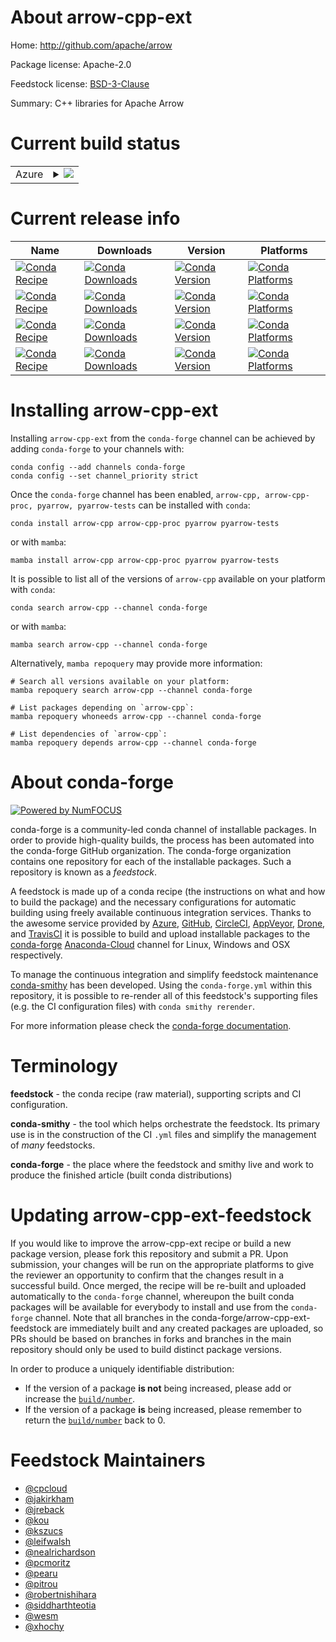 About arrow-cpp-ext
===================

Home: http://github.com/apache/arrow

Package license: Apache-2.0

Feedstock license: [BSD-3-Clause](https://github.com/conda-forge/arrow-cpp-feedstock/blob/main/LICENSE.txt)

Summary: C++ libraries for Apache Arrow

Current build status
====================


<table>
    
  <tr>
    <td>Azure</td>
    <td>
      <details>
        <summary>
          <a href="https://dev.azure.com/conda-forge/feedstock-builds/_build/latest?definitionId=54&branchName=main">
            <img src="https://dev.azure.com/conda-forge/feedstock-builds/_apis/build/status/arrow-cpp-feedstock?branchName=main">
          </a>
        </summary>
        <table>
          <thead><tr><th>Variant</th><th>Status</th></tr></thead>
          <tbody><tr>
              <td>linux_64_abseil_cpp20211102.0c_compiler_version10cuda_compiler_versionNonecxx_compiler_version10numpy1.19python3.7.____cpython</td>
              <td>
                <a href="https://dev.azure.com/conda-forge/feedstock-builds/_build/latest?definitionId=54&branchName=main">
                  <img src="https://dev.azure.com/conda-forge/feedstock-builds/_apis/build/status/arrow-cpp-feedstock?branchName=main&jobName=linux&configuration=linux_64_abseil_cpp20211102.0c_compiler_version10cuda_compiler_versionNonecxx_compiler_version10numpy1.19python3.7.____cpython" alt="variant">
                </a>
              </td>
            </tr><tr>
              <td>linux_64_abseil_cpp20211102.0c_compiler_version10cuda_compiler_versionNonecxx_compiler_version10numpy1.19python3.8.____cpython</td>
              <td>
                <a href="https://dev.azure.com/conda-forge/feedstock-builds/_build/latest?definitionId=54&branchName=main">
                  <img src="https://dev.azure.com/conda-forge/feedstock-builds/_apis/build/status/arrow-cpp-feedstock?branchName=main&jobName=linux&configuration=linux_64_abseil_cpp20211102.0c_compiler_version10cuda_compiler_versionNonecxx_compiler_version10numpy1.19python3.8.____cpython" alt="variant">
                </a>
              </td>
            </tr><tr>
              <td>linux_64_abseil_cpp20211102.0c_compiler_version10cuda_compiler_versionNonecxx_compiler_version10numpy1.19python3.9.____cpython</td>
              <td>
                <a href="https://dev.azure.com/conda-forge/feedstock-builds/_build/latest?definitionId=54&branchName=main">
                  <img src="https://dev.azure.com/conda-forge/feedstock-builds/_apis/build/status/arrow-cpp-feedstock?branchName=main&jobName=linux&configuration=linux_64_abseil_cpp20211102.0c_compiler_version10cuda_compiler_versionNonecxx_compiler_version10numpy1.19python3.9.____cpython" alt="variant">
                </a>
              </td>
            </tr><tr>
              <td>linux_64_abseil_cpp20211102.0c_compiler_version10cuda_compiler_versionNonecxx_compiler_version10numpy1.21python3.10.____cpython</td>
              <td>
                <a href="https://dev.azure.com/conda-forge/feedstock-builds/_build/latest?definitionId=54&branchName=main">
                  <img src="https://dev.azure.com/conda-forge/feedstock-builds/_apis/build/status/arrow-cpp-feedstock?branchName=main&jobName=linux&configuration=linux_64_abseil_cpp20211102.0c_compiler_version10cuda_compiler_versionNonecxx_compiler_version10numpy1.21python3.10.____cpython" alt="variant">
                </a>
              </td>
            </tr><tr>
              <td>linux_64_abseil_cpp20211102.0c_compiler_version7cuda_compiler_version10.2cxx_compiler_version7numpy1.19python3.7.____cpython</td>
              <td>
                <a href="https://dev.azure.com/conda-forge/feedstock-builds/_build/latest?definitionId=54&branchName=main">
                  <img src="https://dev.azure.com/conda-forge/feedstock-builds/_apis/build/status/arrow-cpp-feedstock?branchName=main&jobName=linux&configuration=linux_64_abseil_cpp20211102.0c_compiler_version7cuda_compiler_version10.2cxx_compiler_version7numpy1.19python3.7.____cpython" alt="variant">
                </a>
              </td>
            </tr><tr>
              <td>linux_64_abseil_cpp20211102.0c_compiler_version7cuda_compiler_version10.2cxx_compiler_version7numpy1.19python3.8.____cpython</td>
              <td>
                <a href="https://dev.azure.com/conda-forge/feedstock-builds/_build/latest?definitionId=54&branchName=main">
                  <img src="https://dev.azure.com/conda-forge/feedstock-builds/_apis/build/status/arrow-cpp-feedstock?branchName=main&jobName=linux&configuration=linux_64_abseil_cpp20211102.0c_compiler_version7cuda_compiler_version10.2cxx_compiler_version7numpy1.19python3.8.____cpython" alt="variant">
                </a>
              </td>
            </tr><tr>
              <td>linux_64_abseil_cpp20211102.0c_compiler_version7cuda_compiler_version10.2cxx_compiler_version7numpy1.19python3.9.____cpython</td>
              <td>
                <a href="https://dev.azure.com/conda-forge/feedstock-builds/_build/latest?definitionId=54&branchName=main">
                  <img src="https://dev.azure.com/conda-forge/feedstock-builds/_apis/build/status/arrow-cpp-feedstock?branchName=main&jobName=linux&configuration=linux_64_abseil_cpp20211102.0c_compiler_version7cuda_compiler_version10.2cxx_compiler_version7numpy1.19python3.9.____cpython" alt="variant">
                </a>
              </td>
            </tr><tr>
              <td>linux_64_abseil_cpp20211102.0c_compiler_version7cuda_compiler_version10.2cxx_compiler_version7numpy1.21python3.10.____cpython</td>
              <td>
                <a href="https://dev.azure.com/conda-forge/feedstock-builds/_build/latest?definitionId=54&branchName=main">
                  <img src="https://dev.azure.com/conda-forge/feedstock-builds/_apis/build/status/arrow-cpp-feedstock?branchName=main&jobName=linux&configuration=linux_64_abseil_cpp20211102.0c_compiler_version7cuda_compiler_version10.2cxx_compiler_version7numpy1.21python3.10.____cpython" alt="variant">
                </a>
              </td>
            </tr><tr>
              <td>linux_64_abseil_cpp20220623.0c_compiler_version10cuda_compiler_versionNonecxx_compiler_version10numpy1.19python3.7.____cpython</td>
              <td>
                <a href="https://dev.azure.com/conda-forge/feedstock-builds/_build/latest?definitionId=54&branchName=main">
                  <img src="https://dev.azure.com/conda-forge/feedstock-builds/_apis/build/status/arrow-cpp-feedstock?branchName=main&jobName=linux&configuration=linux_64_abseil_cpp20220623.0c_compiler_version10cuda_compiler_versionNonecxx_compiler_version10numpy1.19python3.7.____cpython" alt="variant">
                </a>
              </td>
            </tr><tr>
              <td>linux_64_abseil_cpp20220623.0c_compiler_version10cuda_compiler_versionNonecxx_compiler_version10numpy1.19python3.8.____cpython</td>
              <td>
                <a href="https://dev.azure.com/conda-forge/feedstock-builds/_build/latest?definitionId=54&branchName=main">
                  <img src="https://dev.azure.com/conda-forge/feedstock-builds/_apis/build/status/arrow-cpp-feedstock?branchName=main&jobName=linux&configuration=linux_64_abseil_cpp20220623.0c_compiler_version10cuda_compiler_versionNonecxx_compiler_version10numpy1.19python3.8.____cpython" alt="variant">
                </a>
              </td>
            </tr><tr>
              <td>linux_64_abseil_cpp20220623.0c_compiler_version10cuda_compiler_versionNonecxx_compiler_version10numpy1.19python3.9.____cpython</td>
              <td>
                <a href="https://dev.azure.com/conda-forge/feedstock-builds/_build/latest?definitionId=54&branchName=main">
                  <img src="https://dev.azure.com/conda-forge/feedstock-builds/_apis/build/status/arrow-cpp-feedstock?branchName=main&jobName=linux&configuration=linux_64_abseil_cpp20220623.0c_compiler_version10cuda_compiler_versionNonecxx_compiler_version10numpy1.19python3.9.____cpython" alt="variant">
                </a>
              </td>
            </tr><tr>
              <td>linux_64_abseil_cpp20220623.0c_compiler_version10cuda_compiler_versionNonecxx_compiler_version10numpy1.21python3.10.____cpython</td>
              <td>
                <a href="https://dev.azure.com/conda-forge/feedstock-builds/_build/latest?definitionId=54&branchName=main">
                  <img src="https://dev.azure.com/conda-forge/feedstock-builds/_apis/build/status/arrow-cpp-feedstock?branchName=main&jobName=linux&configuration=linux_64_abseil_cpp20220623.0c_compiler_version10cuda_compiler_versionNonecxx_compiler_version10numpy1.21python3.10.____cpython" alt="variant">
                </a>
              </td>
            </tr><tr>
              <td>linux_64_abseil_cpp20220623.0c_compiler_version7cuda_compiler_version10.2cxx_compiler_version7numpy1.19python3.7.____cpython</td>
              <td>
                <a href="https://dev.azure.com/conda-forge/feedstock-builds/_build/latest?definitionId=54&branchName=main">
                  <img src="https://dev.azure.com/conda-forge/feedstock-builds/_apis/build/status/arrow-cpp-feedstock?branchName=main&jobName=linux&configuration=linux_64_abseil_cpp20220623.0c_compiler_version7cuda_compiler_version10.2cxx_compiler_version7numpy1.19python3.7.____cpython" alt="variant">
                </a>
              </td>
            </tr><tr>
              <td>linux_64_abseil_cpp20220623.0c_compiler_version7cuda_compiler_version10.2cxx_compiler_version7numpy1.19python3.8.____cpython</td>
              <td>
                <a href="https://dev.azure.com/conda-forge/feedstock-builds/_build/latest?definitionId=54&branchName=main">
                  <img src="https://dev.azure.com/conda-forge/feedstock-builds/_apis/build/status/arrow-cpp-feedstock?branchName=main&jobName=linux&configuration=linux_64_abseil_cpp20220623.0c_compiler_version7cuda_compiler_version10.2cxx_compiler_version7numpy1.19python3.8.____cpython" alt="variant">
                </a>
              </td>
            </tr><tr>
              <td>linux_64_abseil_cpp20220623.0c_compiler_version7cuda_compiler_version10.2cxx_compiler_version7numpy1.19python3.9.____cpython</td>
              <td>
                <a href="https://dev.azure.com/conda-forge/feedstock-builds/_build/latest?definitionId=54&branchName=main">
                  <img src="https://dev.azure.com/conda-forge/feedstock-builds/_apis/build/status/arrow-cpp-feedstock?branchName=main&jobName=linux&configuration=linux_64_abseil_cpp20220623.0c_compiler_version7cuda_compiler_version10.2cxx_compiler_version7numpy1.19python3.9.____cpython" alt="variant">
                </a>
              </td>
            </tr><tr>
              <td>linux_64_abseil_cpp20220623.0c_compiler_version7cuda_compiler_version10.2cxx_compiler_version7numpy1.21python3.10.____cpython</td>
              <td>
                <a href="https://dev.azure.com/conda-forge/feedstock-builds/_build/latest?definitionId=54&branchName=main">
                  <img src="https://dev.azure.com/conda-forge/feedstock-builds/_apis/build/status/arrow-cpp-feedstock?branchName=main&jobName=linux&configuration=linux_64_abseil_cpp20220623.0c_compiler_version7cuda_compiler_version10.2cxx_compiler_version7numpy1.21python3.10.____cpython" alt="variant">
                </a>
              </td>
            </tr><tr>
              <td>linux_aarch64_abseil_cpp20211102.0cuda_compiler_version11.2numpy1.19python3.7.____cpython</td>
              <td>
                <a href="https://dev.azure.com/conda-forge/feedstock-builds/_build/latest?definitionId=54&branchName=main">
                  <img src="https://dev.azure.com/conda-forge/feedstock-builds/_apis/build/status/arrow-cpp-feedstock?branchName=main&jobName=linux&configuration=linux_aarch64_abseil_cpp20211102.0cuda_compiler_version11.2numpy1.19python3.7.____cpython" alt="variant">
                </a>
              </td>
            </tr><tr>
              <td>linux_aarch64_abseil_cpp20211102.0cuda_compiler_version11.2numpy1.19python3.8.____cpython</td>
              <td>
                <a href="https://dev.azure.com/conda-forge/feedstock-builds/_build/latest?definitionId=54&branchName=main">
                  <img src="https://dev.azure.com/conda-forge/feedstock-builds/_apis/build/status/arrow-cpp-feedstock?branchName=main&jobName=linux&configuration=linux_aarch64_abseil_cpp20211102.0cuda_compiler_version11.2numpy1.19python3.8.____cpython" alt="variant">
                </a>
              </td>
            </tr><tr>
              <td>linux_aarch64_abseil_cpp20211102.0cuda_compiler_version11.2numpy1.19python3.9.____cpython</td>
              <td>
                <a href="https://dev.azure.com/conda-forge/feedstock-builds/_build/latest?definitionId=54&branchName=main">
                  <img src="https://dev.azure.com/conda-forge/feedstock-builds/_apis/build/status/arrow-cpp-feedstock?branchName=main&jobName=linux&configuration=linux_aarch64_abseil_cpp20211102.0cuda_compiler_version11.2numpy1.19python3.9.____cpython" alt="variant">
                </a>
              </td>
            </tr><tr>
              <td>linux_aarch64_abseil_cpp20211102.0cuda_compiler_version11.2numpy1.21python3.10.____cpython</td>
              <td>
                <a href="https://dev.azure.com/conda-forge/feedstock-builds/_build/latest?definitionId=54&branchName=main">
                  <img src="https://dev.azure.com/conda-forge/feedstock-builds/_apis/build/status/arrow-cpp-feedstock?branchName=main&jobName=linux&configuration=linux_aarch64_abseil_cpp20211102.0cuda_compiler_version11.2numpy1.21python3.10.____cpython" alt="variant">
                </a>
              </td>
            </tr><tr>
              <td>linux_aarch64_abseil_cpp20211102.0cuda_compiler_versionNonenumpy1.19python3.7.____cpython</td>
              <td>
                <a href="https://dev.azure.com/conda-forge/feedstock-builds/_build/latest?definitionId=54&branchName=main">
                  <img src="https://dev.azure.com/conda-forge/feedstock-builds/_apis/build/status/arrow-cpp-feedstock?branchName=main&jobName=linux&configuration=linux_aarch64_abseil_cpp20211102.0cuda_compiler_versionNonenumpy1.19python3.7.____cpython" alt="variant">
                </a>
              </td>
            </tr><tr>
              <td>linux_aarch64_abseil_cpp20211102.0cuda_compiler_versionNonenumpy1.19python3.8.____cpython</td>
              <td>
                <a href="https://dev.azure.com/conda-forge/feedstock-builds/_build/latest?definitionId=54&branchName=main">
                  <img src="https://dev.azure.com/conda-forge/feedstock-builds/_apis/build/status/arrow-cpp-feedstock?branchName=main&jobName=linux&configuration=linux_aarch64_abseil_cpp20211102.0cuda_compiler_versionNonenumpy1.19python3.8.____cpython" alt="variant">
                </a>
              </td>
            </tr><tr>
              <td>linux_aarch64_abseil_cpp20211102.0cuda_compiler_versionNonenumpy1.19python3.9.____cpython</td>
              <td>
                <a href="https://dev.azure.com/conda-forge/feedstock-builds/_build/latest?definitionId=54&branchName=main">
                  <img src="https://dev.azure.com/conda-forge/feedstock-builds/_apis/build/status/arrow-cpp-feedstock?branchName=main&jobName=linux&configuration=linux_aarch64_abseil_cpp20211102.0cuda_compiler_versionNonenumpy1.19python3.9.____cpython" alt="variant">
                </a>
              </td>
            </tr><tr>
              <td>linux_aarch64_abseil_cpp20211102.0cuda_compiler_versionNonenumpy1.21python3.10.____cpython</td>
              <td>
                <a href="https://dev.azure.com/conda-forge/feedstock-builds/_build/latest?definitionId=54&branchName=main">
                  <img src="https://dev.azure.com/conda-forge/feedstock-builds/_apis/build/status/arrow-cpp-feedstock?branchName=main&jobName=linux&configuration=linux_aarch64_abseil_cpp20211102.0cuda_compiler_versionNonenumpy1.21python3.10.____cpython" alt="variant">
                </a>
              </td>
            </tr><tr>
              <td>linux_aarch64_abseil_cpp20220623.0cuda_compiler_version11.2numpy1.19python3.7.____cpython</td>
              <td>
                <a href="https://dev.azure.com/conda-forge/feedstock-builds/_build/latest?definitionId=54&branchName=main">
                  <img src="https://dev.azure.com/conda-forge/feedstock-builds/_apis/build/status/arrow-cpp-feedstock?branchName=main&jobName=linux&configuration=linux_aarch64_abseil_cpp20220623.0cuda_compiler_version11.2numpy1.19python3.7.____cpython" alt="variant">
                </a>
              </td>
            </tr><tr>
              <td>linux_aarch64_abseil_cpp20220623.0cuda_compiler_version11.2numpy1.19python3.8.____cpython</td>
              <td>
                <a href="https://dev.azure.com/conda-forge/feedstock-builds/_build/latest?definitionId=54&branchName=main">
                  <img src="https://dev.azure.com/conda-forge/feedstock-builds/_apis/build/status/arrow-cpp-feedstock?branchName=main&jobName=linux&configuration=linux_aarch64_abseil_cpp20220623.0cuda_compiler_version11.2numpy1.19python3.8.____cpython" alt="variant">
                </a>
              </td>
            </tr><tr>
              <td>linux_aarch64_abseil_cpp20220623.0cuda_compiler_version11.2numpy1.19python3.9.____cpython</td>
              <td>
                <a href="https://dev.azure.com/conda-forge/feedstock-builds/_build/latest?definitionId=54&branchName=main">
                  <img src="https://dev.azure.com/conda-forge/feedstock-builds/_apis/build/status/arrow-cpp-feedstock?branchName=main&jobName=linux&configuration=linux_aarch64_abseil_cpp20220623.0cuda_compiler_version11.2numpy1.19python3.9.____cpython" alt="variant">
                </a>
              </td>
            </tr><tr>
              <td>linux_aarch64_abseil_cpp20220623.0cuda_compiler_version11.2numpy1.21python3.10.____cpython</td>
              <td>
                <a href="https://dev.azure.com/conda-forge/feedstock-builds/_build/latest?definitionId=54&branchName=main">
                  <img src="https://dev.azure.com/conda-forge/feedstock-builds/_apis/build/status/arrow-cpp-feedstock?branchName=main&jobName=linux&configuration=linux_aarch64_abseil_cpp20220623.0cuda_compiler_version11.2numpy1.21python3.10.____cpython" alt="variant">
                </a>
              </td>
            </tr><tr>
              <td>linux_aarch64_abseil_cpp20220623.0cuda_compiler_versionNonenumpy1.19python3.7.____cpython</td>
              <td>
                <a href="https://dev.azure.com/conda-forge/feedstock-builds/_build/latest?definitionId=54&branchName=main">
                  <img src="https://dev.azure.com/conda-forge/feedstock-builds/_apis/build/status/arrow-cpp-feedstock?branchName=main&jobName=linux&configuration=linux_aarch64_abseil_cpp20220623.0cuda_compiler_versionNonenumpy1.19python3.7.____cpython" alt="variant">
                </a>
              </td>
            </tr><tr>
              <td>linux_aarch64_abseil_cpp20220623.0cuda_compiler_versionNonenumpy1.19python3.8.____cpython</td>
              <td>
                <a href="https://dev.azure.com/conda-forge/feedstock-builds/_build/latest?definitionId=54&branchName=main">
                  <img src="https://dev.azure.com/conda-forge/feedstock-builds/_apis/build/status/arrow-cpp-feedstock?branchName=main&jobName=linux&configuration=linux_aarch64_abseil_cpp20220623.0cuda_compiler_versionNonenumpy1.19python3.8.____cpython" alt="variant">
                </a>
              </td>
            </tr><tr>
              <td>linux_aarch64_abseil_cpp20220623.0cuda_compiler_versionNonenumpy1.19python3.9.____cpython</td>
              <td>
                <a href="https://dev.azure.com/conda-forge/feedstock-builds/_build/latest?definitionId=54&branchName=main">
                  <img src="https://dev.azure.com/conda-forge/feedstock-builds/_apis/build/status/arrow-cpp-feedstock?branchName=main&jobName=linux&configuration=linux_aarch64_abseil_cpp20220623.0cuda_compiler_versionNonenumpy1.19python3.9.____cpython" alt="variant">
                </a>
              </td>
            </tr><tr>
              <td>linux_aarch64_abseil_cpp20220623.0cuda_compiler_versionNonenumpy1.21python3.10.____cpython</td>
              <td>
                <a href="https://dev.azure.com/conda-forge/feedstock-builds/_build/latest?definitionId=54&branchName=main">
                  <img src="https://dev.azure.com/conda-forge/feedstock-builds/_apis/build/status/arrow-cpp-feedstock?branchName=main&jobName=linux&configuration=linux_aarch64_abseil_cpp20220623.0cuda_compiler_versionNonenumpy1.21python3.10.____cpython" alt="variant">
                </a>
              </td>
            </tr><tr>
              <td>linux_ppc64le_abseil_cpp20211102.0c_compiler_version7cuda_compiler_versionNonecxx_compiler_version7numpy1.19python3.7.____cpython</td>
              <td>
                <a href="https://dev.azure.com/conda-forge/feedstock-builds/_build/latest?definitionId=54&branchName=main">
                  <img src="https://dev.azure.com/conda-forge/feedstock-builds/_apis/build/status/arrow-cpp-feedstock?branchName=main&jobName=linux&configuration=linux_ppc64le_abseil_cpp20211102.0c_compiler_version7cuda_compiler_versionNonecxx_compiler_version7numpy1.19python3.7.____cpython" alt="variant">
                </a>
              </td>
            </tr><tr>
              <td>linux_ppc64le_abseil_cpp20211102.0c_compiler_version7cuda_compiler_versionNonecxx_compiler_version7numpy1.19python3.8.____cpython</td>
              <td>
                <a href="https://dev.azure.com/conda-forge/feedstock-builds/_build/latest?definitionId=54&branchName=main">
                  <img src="https://dev.azure.com/conda-forge/feedstock-builds/_apis/build/status/arrow-cpp-feedstock?branchName=main&jobName=linux&configuration=linux_ppc64le_abseil_cpp20211102.0c_compiler_version7cuda_compiler_versionNonecxx_compiler_version7numpy1.19python3.8.____cpython" alt="variant">
                </a>
              </td>
            </tr><tr>
              <td>linux_ppc64le_abseil_cpp20211102.0c_compiler_version7cuda_compiler_versionNonecxx_compiler_version7numpy1.19python3.9.____cpython</td>
              <td>
                <a href="https://dev.azure.com/conda-forge/feedstock-builds/_build/latest?definitionId=54&branchName=main">
                  <img src="https://dev.azure.com/conda-forge/feedstock-builds/_apis/build/status/arrow-cpp-feedstock?branchName=main&jobName=linux&configuration=linux_ppc64le_abseil_cpp20211102.0c_compiler_version7cuda_compiler_versionNonecxx_compiler_version7numpy1.19python3.9.____cpython" alt="variant">
                </a>
              </td>
            </tr><tr>
              <td>linux_ppc64le_abseil_cpp20211102.0c_compiler_version7cuda_compiler_versionNonecxx_compiler_version7numpy1.21python3.10.____cpython</td>
              <td>
                <a href="https://dev.azure.com/conda-forge/feedstock-builds/_build/latest?definitionId=54&branchName=main">
                  <img src="https://dev.azure.com/conda-forge/feedstock-builds/_apis/build/status/arrow-cpp-feedstock?branchName=main&jobName=linux&configuration=linux_ppc64le_abseil_cpp20211102.0c_compiler_version7cuda_compiler_versionNonecxx_compiler_version7numpy1.21python3.10.____cpython" alt="variant">
                </a>
              </td>
            </tr><tr>
              <td>linux_ppc64le_abseil_cpp20220623.0c_compiler_version7cuda_compiler_versionNonecxx_compiler_version7numpy1.19python3.7.____cpython</td>
              <td>
                <a href="https://dev.azure.com/conda-forge/feedstock-builds/_build/latest?definitionId=54&branchName=main">
                  <img src="https://dev.azure.com/conda-forge/feedstock-builds/_apis/build/status/arrow-cpp-feedstock?branchName=main&jobName=linux&configuration=linux_ppc64le_abseil_cpp20220623.0c_compiler_version7cuda_compiler_versionNonecxx_compiler_version7numpy1.19python3.7.____cpython" alt="variant">
                </a>
              </td>
            </tr><tr>
              <td>linux_ppc64le_abseil_cpp20220623.0c_compiler_version7cuda_compiler_versionNonecxx_compiler_version7numpy1.19python3.8.____cpython</td>
              <td>
                <a href="https://dev.azure.com/conda-forge/feedstock-builds/_build/latest?definitionId=54&branchName=main">
                  <img src="https://dev.azure.com/conda-forge/feedstock-builds/_apis/build/status/arrow-cpp-feedstock?branchName=main&jobName=linux&configuration=linux_ppc64le_abseil_cpp20220623.0c_compiler_version7cuda_compiler_versionNonecxx_compiler_version7numpy1.19python3.8.____cpython" alt="variant">
                </a>
              </td>
            </tr><tr>
              <td>linux_ppc64le_abseil_cpp20220623.0c_compiler_version7cuda_compiler_versionNonecxx_compiler_version7numpy1.19python3.9.____cpython</td>
              <td>
                <a href="https://dev.azure.com/conda-forge/feedstock-builds/_build/latest?definitionId=54&branchName=main">
                  <img src="https://dev.azure.com/conda-forge/feedstock-builds/_apis/build/status/arrow-cpp-feedstock?branchName=main&jobName=linux&configuration=linux_ppc64le_abseil_cpp20220623.0c_compiler_version7cuda_compiler_versionNonecxx_compiler_version7numpy1.19python3.9.____cpython" alt="variant">
                </a>
              </td>
            </tr><tr>
              <td>linux_ppc64le_abseil_cpp20220623.0c_compiler_version7cuda_compiler_versionNonecxx_compiler_version7numpy1.21python3.10.____cpython</td>
              <td>
                <a href="https://dev.azure.com/conda-forge/feedstock-builds/_build/latest?definitionId=54&branchName=main">
                  <img src="https://dev.azure.com/conda-forge/feedstock-builds/_apis/build/status/arrow-cpp-feedstock?branchName=main&jobName=linux&configuration=linux_ppc64le_abseil_cpp20220623.0c_compiler_version7cuda_compiler_versionNonecxx_compiler_version7numpy1.21python3.10.____cpython" alt="variant">
                </a>
              </td>
            </tr><tr>
              <td>osx_64_abseil_cpp20211102.0numpy1.19python3.7.____cpython</td>
              <td>
                <a href="https://dev.azure.com/conda-forge/feedstock-builds/_build/latest?definitionId=54&branchName=main">
                  <img src="https://dev.azure.com/conda-forge/feedstock-builds/_apis/build/status/arrow-cpp-feedstock?branchName=main&jobName=osx&configuration=osx_64_abseil_cpp20211102.0numpy1.19python3.7.____cpython" alt="variant">
                </a>
              </td>
            </tr><tr>
              <td>osx_64_abseil_cpp20211102.0numpy1.19python3.8.____cpython</td>
              <td>
                <a href="https://dev.azure.com/conda-forge/feedstock-builds/_build/latest?definitionId=54&branchName=main">
                  <img src="https://dev.azure.com/conda-forge/feedstock-builds/_apis/build/status/arrow-cpp-feedstock?branchName=main&jobName=osx&configuration=osx_64_abseil_cpp20211102.0numpy1.19python3.8.____cpython" alt="variant">
                </a>
              </td>
            </tr><tr>
              <td>osx_64_abseil_cpp20211102.0numpy1.19python3.9.____cpython</td>
              <td>
                <a href="https://dev.azure.com/conda-forge/feedstock-builds/_build/latest?definitionId=54&branchName=main">
                  <img src="https://dev.azure.com/conda-forge/feedstock-builds/_apis/build/status/arrow-cpp-feedstock?branchName=main&jobName=osx&configuration=osx_64_abseil_cpp20211102.0numpy1.19python3.9.____cpython" alt="variant">
                </a>
              </td>
            </tr><tr>
              <td>osx_64_abseil_cpp20211102.0numpy1.21python3.10.____cpython</td>
              <td>
                <a href="https://dev.azure.com/conda-forge/feedstock-builds/_build/latest?definitionId=54&branchName=main">
                  <img src="https://dev.azure.com/conda-forge/feedstock-builds/_apis/build/status/arrow-cpp-feedstock?branchName=main&jobName=osx&configuration=osx_64_abseil_cpp20211102.0numpy1.21python3.10.____cpython" alt="variant">
                </a>
              </td>
            </tr><tr>
              <td>osx_64_abseil_cpp20220623.0numpy1.19python3.7.____cpython</td>
              <td>
                <a href="https://dev.azure.com/conda-forge/feedstock-builds/_build/latest?definitionId=54&branchName=main">
                  <img src="https://dev.azure.com/conda-forge/feedstock-builds/_apis/build/status/arrow-cpp-feedstock?branchName=main&jobName=osx&configuration=osx_64_abseil_cpp20220623.0numpy1.19python3.7.____cpython" alt="variant">
                </a>
              </td>
            </tr><tr>
              <td>osx_64_abseil_cpp20220623.0numpy1.19python3.8.____cpython</td>
              <td>
                <a href="https://dev.azure.com/conda-forge/feedstock-builds/_build/latest?definitionId=54&branchName=main">
                  <img src="https://dev.azure.com/conda-forge/feedstock-builds/_apis/build/status/arrow-cpp-feedstock?branchName=main&jobName=osx&configuration=osx_64_abseil_cpp20220623.0numpy1.19python3.8.____cpython" alt="variant">
                </a>
              </td>
            </tr><tr>
              <td>osx_64_abseil_cpp20220623.0numpy1.19python3.9.____cpython</td>
              <td>
                <a href="https://dev.azure.com/conda-forge/feedstock-builds/_build/latest?definitionId=54&branchName=main">
                  <img src="https://dev.azure.com/conda-forge/feedstock-builds/_apis/build/status/arrow-cpp-feedstock?branchName=main&jobName=osx&configuration=osx_64_abseil_cpp20220623.0numpy1.19python3.9.____cpython" alt="variant">
                </a>
              </td>
            </tr><tr>
              <td>osx_64_abseil_cpp20220623.0numpy1.21python3.10.____cpython</td>
              <td>
                <a href="https://dev.azure.com/conda-forge/feedstock-builds/_build/latest?definitionId=54&branchName=main">
                  <img src="https://dev.azure.com/conda-forge/feedstock-builds/_apis/build/status/arrow-cpp-feedstock?branchName=main&jobName=osx&configuration=osx_64_abseil_cpp20220623.0numpy1.21python3.10.____cpython" alt="variant">
                </a>
              </td>
            </tr><tr>
              <td>osx_arm64_abseil_cpp20211102.0numpy1.19python3.8.____cpython</td>
              <td>
                <a href="https://dev.azure.com/conda-forge/feedstock-builds/_build/latest?definitionId=54&branchName=main">
                  <img src="https://dev.azure.com/conda-forge/feedstock-builds/_apis/build/status/arrow-cpp-feedstock?branchName=main&jobName=osx&configuration=osx_arm64_abseil_cpp20211102.0numpy1.19python3.8.____cpython" alt="variant">
                </a>
              </td>
            </tr><tr>
              <td>osx_arm64_abseil_cpp20211102.0numpy1.19python3.9.____cpython</td>
              <td>
                <a href="https://dev.azure.com/conda-forge/feedstock-builds/_build/latest?definitionId=54&branchName=main">
                  <img src="https://dev.azure.com/conda-forge/feedstock-builds/_apis/build/status/arrow-cpp-feedstock?branchName=main&jobName=osx&configuration=osx_arm64_abseil_cpp20211102.0numpy1.19python3.9.____cpython" alt="variant">
                </a>
              </td>
            </tr><tr>
              <td>osx_arm64_abseil_cpp20211102.0numpy1.21python3.10.____cpython</td>
              <td>
                <a href="https://dev.azure.com/conda-forge/feedstock-builds/_build/latest?definitionId=54&branchName=main">
                  <img src="https://dev.azure.com/conda-forge/feedstock-builds/_apis/build/status/arrow-cpp-feedstock?branchName=main&jobName=osx&configuration=osx_arm64_abseil_cpp20211102.0numpy1.21python3.10.____cpython" alt="variant">
                </a>
              </td>
            </tr><tr>
              <td>osx_arm64_abseil_cpp20220623.0numpy1.19python3.8.____cpython</td>
              <td>
                <a href="https://dev.azure.com/conda-forge/feedstock-builds/_build/latest?definitionId=54&branchName=main">
                  <img src="https://dev.azure.com/conda-forge/feedstock-builds/_apis/build/status/arrow-cpp-feedstock?branchName=main&jobName=osx&configuration=osx_arm64_abseil_cpp20220623.0numpy1.19python3.8.____cpython" alt="variant">
                </a>
              </td>
            </tr><tr>
              <td>osx_arm64_abseil_cpp20220623.0numpy1.19python3.9.____cpython</td>
              <td>
                <a href="https://dev.azure.com/conda-forge/feedstock-builds/_build/latest?definitionId=54&branchName=main">
                  <img src="https://dev.azure.com/conda-forge/feedstock-builds/_apis/build/status/arrow-cpp-feedstock?branchName=main&jobName=osx&configuration=osx_arm64_abseil_cpp20220623.0numpy1.19python3.9.____cpython" alt="variant">
                </a>
              </td>
            </tr><tr>
              <td>osx_arm64_abseil_cpp20220623.0numpy1.21python3.10.____cpython</td>
              <td>
                <a href="https://dev.azure.com/conda-forge/feedstock-builds/_build/latest?definitionId=54&branchName=main">
                  <img src="https://dev.azure.com/conda-forge/feedstock-builds/_apis/build/status/arrow-cpp-feedstock?branchName=main&jobName=osx&configuration=osx_arm64_abseil_cpp20220623.0numpy1.21python3.10.____cpython" alt="variant">
                </a>
              </td>
            </tr><tr>
              <td>win_64_abseil_cpp20211102.0cuda_compiler_version10.2numpy1.19python3.7.____cpython</td>
              <td>
                <a href="https://dev.azure.com/conda-forge/feedstock-builds/_build/latest?definitionId=54&branchName=main">
                  <img src="https://dev.azure.com/conda-forge/feedstock-builds/_apis/build/status/arrow-cpp-feedstock?branchName=main&jobName=win&configuration=win_64_abseil_cpp20211102.0cuda_compiler_version10.2numpy1.19python3.7.____cpython" alt="variant">
                </a>
              </td>
            </tr><tr>
              <td>win_64_abseil_cpp20211102.0cuda_compiler_version10.2numpy1.19python3.8.____cpython</td>
              <td>
                <a href="https://dev.azure.com/conda-forge/feedstock-builds/_build/latest?definitionId=54&branchName=main">
                  <img src="https://dev.azure.com/conda-forge/feedstock-builds/_apis/build/status/arrow-cpp-feedstock?branchName=main&jobName=win&configuration=win_64_abseil_cpp20211102.0cuda_compiler_version10.2numpy1.19python3.8.____cpython" alt="variant">
                </a>
              </td>
            </tr><tr>
              <td>win_64_abseil_cpp20211102.0cuda_compiler_version10.2numpy1.19python3.9.____cpython</td>
              <td>
                <a href="https://dev.azure.com/conda-forge/feedstock-builds/_build/latest?definitionId=54&branchName=main">
                  <img src="https://dev.azure.com/conda-forge/feedstock-builds/_apis/build/status/arrow-cpp-feedstock?branchName=main&jobName=win&configuration=win_64_abseil_cpp20211102.0cuda_compiler_version10.2numpy1.19python3.9.____cpython" alt="variant">
                </a>
              </td>
            </tr><tr>
              <td>win_64_abseil_cpp20211102.0cuda_compiler_version10.2numpy1.21python3.10.____cpython</td>
              <td>
                <a href="https://dev.azure.com/conda-forge/feedstock-builds/_build/latest?definitionId=54&branchName=main">
                  <img src="https://dev.azure.com/conda-forge/feedstock-builds/_apis/build/status/arrow-cpp-feedstock?branchName=main&jobName=win&configuration=win_64_abseil_cpp20211102.0cuda_compiler_version10.2numpy1.21python3.10.____cpython" alt="variant">
                </a>
              </td>
            </tr><tr>
              <td>win_64_abseil_cpp20211102.0cuda_compiler_versionNonenumpy1.19python3.7.____cpython</td>
              <td>
                <a href="https://dev.azure.com/conda-forge/feedstock-builds/_build/latest?definitionId=54&branchName=main">
                  <img src="https://dev.azure.com/conda-forge/feedstock-builds/_apis/build/status/arrow-cpp-feedstock?branchName=main&jobName=win&configuration=win_64_abseil_cpp20211102.0cuda_compiler_versionNonenumpy1.19python3.7.____cpython" alt="variant">
                </a>
              </td>
            </tr><tr>
              <td>win_64_abseil_cpp20211102.0cuda_compiler_versionNonenumpy1.19python3.8.____cpython</td>
              <td>
                <a href="https://dev.azure.com/conda-forge/feedstock-builds/_build/latest?definitionId=54&branchName=main">
                  <img src="https://dev.azure.com/conda-forge/feedstock-builds/_apis/build/status/arrow-cpp-feedstock?branchName=main&jobName=win&configuration=win_64_abseil_cpp20211102.0cuda_compiler_versionNonenumpy1.19python3.8.____cpython" alt="variant">
                </a>
              </td>
            </tr><tr>
              <td>win_64_abseil_cpp20211102.0cuda_compiler_versionNonenumpy1.19python3.9.____cpython</td>
              <td>
                <a href="https://dev.azure.com/conda-forge/feedstock-builds/_build/latest?definitionId=54&branchName=main">
                  <img src="https://dev.azure.com/conda-forge/feedstock-builds/_apis/build/status/arrow-cpp-feedstock?branchName=main&jobName=win&configuration=win_64_abseil_cpp20211102.0cuda_compiler_versionNonenumpy1.19python3.9.____cpython" alt="variant">
                </a>
              </td>
            </tr><tr>
              <td>win_64_abseil_cpp20211102.0cuda_compiler_versionNonenumpy1.21python3.10.____cpython</td>
              <td>
                <a href="https://dev.azure.com/conda-forge/feedstock-builds/_build/latest?definitionId=54&branchName=main">
                  <img src="https://dev.azure.com/conda-forge/feedstock-builds/_apis/build/status/arrow-cpp-feedstock?branchName=main&jobName=win&configuration=win_64_abseil_cpp20211102.0cuda_compiler_versionNonenumpy1.21python3.10.____cpython" alt="variant">
                </a>
              </td>
            </tr><tr>
              <td>win_64_abseil_cpp20220623.0cuda_compiler_version10.2numpy1.19python3.7.____cpython</td>
              <td>
                <a href="https://dev.azure.com/conda-forge/feedstock-builds/_build/latest?definitionId=54&branchName=main">
                  <img src="https://dev.azure.com/conda-forge/feedstock-builds/_apis/build/status/arrow-cpp-feedstock?branchName=main&jobName=win&configuration=win_64_abseil_cpp20220623.0cuda_compiler_version10.2numpy1.19python3.7.____cpython" alt="variant">
                </a>
              </td>
            </tr><tr>
              <td>win_64_abseil_cpp20220623.0cuda_compiler_version10.2numpy1.19python3.8.____cpython</td>
              <td>
                <a href="https://dev.azure.com/conda-forge/feedstock-builds/_build/latest?definitionId=54&branchName=main">
                  <img src="https://dev.azure.com/conda-forge/feedstock-builds/_apis/build/status/arrow-cpp-feedstock?branchName=main&jobName=win&configuration=win_64_abseil_cpp20220623.0cuda_compiler_version10.2numpy1.19python3.8.____cpython" alt="variant">
                </a>
              </td>
            </tr><tr>
              <td>win_64_abseil_cpp20220623.0cuda_compiler_version10.2numpy1.19python3.9.____cpython</td>
              <td>
                <a href="https://dev.azure.com/conda-forge/feedstock-builds/_build/latest?definitionId=54&branchName=main">
                  <img src="https://dev.azure.com/conda-forge/feedstock-builds/_apis/build/status/arrow-cpp-feedstock?branchName=main&jobName=win&configuration=win_64_abseil_cpp20220623.0cuda_compiler_version10.2numpy1.19python3.9.____cpython" alt="variant">
                </a>
              </td>
            </tr><tr>
              <td>win_64_abseil_cpp20220623.0cuda_compiler_version10.2numpy1.21python3.10.____cpython</td>
              <td>
                <a href="https://dev.azure.com/conda-forge/feedstock-builds/_build/latest?definitionId=54&branchName=main">
                  <img src="https://dev.azure.com/conda-forge/feedstock-builds/_apis/build/status/arrow-cpp-feedstock?branchName=main&jobName=win&configuration=win_64_abseil_cpp20220623.0cuda_compiler_version10.2numpy1.21python3.10.____cpython" alt="variant">
                </a>
              </td>
            </tr><tr>
              <td>win_64_abseil_cpp20220623.0cuda_compiler_versionNonenumpy1.19python3.7.____cpython</td>
              <td>
                <a href="https://dev.azure.com/conda-forge/feedstock-builds/_build/latest?definitionId=54&branchName=main">
                  <img src="https://dev.azure.com/conda-forge/feedstock-builds/_apis/build/status/arrow-cpp-feedstock?branchName=main&jobName=win&configuration=win_64_abseil_cpp20220623.0cuda_compiler_versionNonenumpy1.19python3.7.____cpython" alt="variant">
                </a>
              </td>
            </tr><tr>
              <td>win_64_abseil_cpp20220623.0cuda_compiler_versionNonenumpy1.19python3.8.____cpython</td>
              <td>
                <a href="https://dev.azure.com/conda-forge/feedstock-builds/_build/latest?definitionId=54&branchName=main">
                  <img src="https://dev.azure.com/conda-forge/feedstock-builds/_apis/build/status/arrow-cpp-feedstock?branchName=main&jobName=win&configuration=win_64_abseil_cpp20220623.0cuda_compiler_versionNonenumpy1.19python3.8.____cpython" alt="variant">
                </a>
              </td>
            </tr><tr>
              <td>win_64_abseil_cpp20220623.0cuda_compiler_versionNonenumpy1.19python3.9.____cpython</td>
              <td>
                <a href="https://dev.azure.com/conda-forge/feedstock-builds/_build/latest?definitionId=54&branchName=main">
                  <img src="https://dev.azure.com/conda-forge/feedstock-builds/_apis/build/status/arrow-cpp-feedstock?branchName=main&jobName=win&configuration=win_64_abseil_cpp20220623.0cuda_compiler_versionNonenumpy1.19python3.9.____cpython" alt="variant">
                </a>
              </td>
            </tr><tr>
              <td>win_64_abseil_cpp20220623.0cuda_compiler_versionNonenumpy1.21python3.10.____cpython</td>
              <td>
                <a href="https://dev.azure.com/conda-forge/feedstock-builds/_build/latest?definitionId=54&branchName=main">
                  <img src="https://dev.azure.com/conda-forge/feedstock-builds/_apis/build/status/arrow-cpp-feedstock?branchName=main&jobName=win&configuration=win_64_abseil_cpp20220623.0cuda_compiler_versionNonenumpy1.21python3.10.____cpython" alt="variant">
                </a>
              </td>
            </tr>
          </tbody>
        </table>
      </details>
    </td>
  </tr>
</table>

Current release info
====================

| Name | Downloads | Version | Platforms |
| --- | --- | --- | --- |
| [![Conda Recipe](https://img.shields.io/badge/recipe-arrow--cpp-green.svg)](https://anaconda.org/conda-forge/arrow-cpp) | [![Conda Downloads](https://img.shields.io/conda/dn/conda-forge/arrow-cpp.svg)](https://anaconda.org/conda-forge/arrow-cpp) | [![Conda Version](https://img.shields.io/conda/vn/conda-forge/arrow-cpp.svg)](https://anaconda.org/conda-forge/arrow-cpp) | [![Conda Platforms](https://img.shields.io/conda/pn/conda-forge/arrow-cpp.svg)](https://anaconda.org/conda-forge/arrow-cpp) |
| [![Conda Recipe](https://img.shields.io/badge/recipe-arrow--cpp--proc-green.svg)](https://anaconda.org/conda-forge/arrow-cpp-proc) | [![Conda Downloads](https://img.shields.io/conda/dn/conda-forge/arrow-cpp-proc.svg)](https://anaconda.org/conda-forge/arrow-cpp-proc) | [![Conda Version](https://img.shields.io/conda/vn/conda-forge/arrow-cpp-proc.svg)](https://anaconda.org/conda-forge/arrow-cpp-proc) | [![Conda Platforms](https://img.shields.io/conda/pn/conda-forge/arrow-cpp-proc.svg)](https://anaconda.org/conda-forge/arrow-cpp-proc) |
| [![Conda Recipe](https://img.shields.io/badge/recipe-pyarrow-green.svg)](https://anaconda.org/conda-forge/pyarrow) | [![Conda Downloads](https://img.shields.io/conda/dn/conda-forge/pyarrow.svg)](https://anaconda.org/conda-forge/pyarrow) | [![Conda Version](https://img.shields.io/conda/vn/conda-forge/pyarrow.svg)](https://anaconda.org/conda-forge/pyarrow) | [![Conda Platforms](https://img.shields.io/conda/pn/conda-forge/pyarrow.svg)](https://anaconda.org/conda-forge/pyarrow) |
| [![Conda Recipe](https://img.shields.io/badge/recipe-pyarrow--tests-green.svg)](https://anaconda.org/conda-forge/pyarrow-tests) | [![Conda Downloads](https://img.shields.io/conda/dn/conda-forge/pyarrow-tests.svg)](https://anaconda.org/conda-forge/pyarrow-tests) | [![Conda Version](https://img.shields.io/conda/vn/conda-forge/pyarrow-tests.svg)](https://anaconda.org/conda-forge/pyarrow-tests) | [![Conda Platforms](https://img.shields.io/conda/pn/conda-forge/pyarrow-tests.svg)](https://anaconda.org/conda-forge/pyarrow-tests) |

Installing arrow-cpp-ext
========================

Installing `arrow-cpp-ext` from the `conda-forge` channel can be achieved by adding `conda-forge` to your channels with:

```
conda config --add channels conda-forge
conda config --set channel_priority strict
```

Once the `conda-forge` channel has been enabled, `arrow-cpp, arrow-cpp-proc, pyarrow, pyarrow-tests` can be installed with `conda`:

```
conda install arrow-cpp arrow-cpp-proc pyarrow pyarrow-tests
```

or with `mamba`:

```
mamba install arrow-cpp arrow-cpp-proc pyarrow pyarrow-tests
```

It is possible to list all of the versions of `arrow-cpp` available on your platform with `conda`:

```
conda search arrow-cpp --channel conda-forge
```

or with `mamba`:

```
mamba search arrow-cpp --channel conda-forge
```

Alternatively, `mamba repoquery` may provide more information:

```
# Search all versions available on your platform:
mamba repoquery search arrow-cpp --channel conda-forge

# List packages depending on `arrow-cpp`:
mamba repoquery whoneeds arrow-cpp --channel conda-forge

# List dependencies of `arrow-cpp`:
mamba repoquery depends arrow-cpp --channel conda-forge
```


About conda-forge
=================

[![Powered by
NumFOCUS](https://img.shields.io/badge/powered%20by-NumFOCUS-orange.svg?style=flat&colorA=E1523D&colorB=007D8A)](https://numfocus.org)

conda-forge is a community-led conda channel of installable packages.
In order to provide high-quality builds, the process has been automated into the
conda-forge GitHub organization. The conda-forge organization contains one repository
for each of the installable packages. Such a repository is known as a *feedstock*.

A feedstock is made up of a conda recipe (the instructions on what and how to build
the package) and the necessary configurations for automatic building using freely
available continuous integration services. Thanks to the awesome service provided by
[Azure](https://azure.microsoft.com/en-us/services/devops/), [GitHub](https://github.com/),
[CircleCI](https://circleci.com/), [AppVeyor](https://www.appveyor.com/),
[Drone](https://cloud.drone.io/welcome), and [TravisCI](https://travis-ci.com/)
it is possible to build and upload installable packages to the
[conda-forge](https://anaconda.org/conda-forge) [Anaconda-Cloud](https://anaconda.org/)
channel for Linux, Windows and OSX respectively.

To manage the continuous integration and simplify feedstock maintenance
[conda-smithy](https://github.com/conda-forge/conda-smithy) has been developed.
Using the ``conda-forge.yml`` within this repository, it is possible to re-render all of
this feedstock's supporting files (e.g. the CI configuration files) with ``conda smithy rerender``.

For more information please check the [conda-forge documentation](https://conda-forge.org/docs/).

Terminology
===========

**feedstock** - the conda recipe (raw material), supporting scripts and CI configuration.

**conda-smithy** - the tool which helps orchestrate the feedstock.
                   Its primary use is in the construction of the CI ``.yml`` files
                   and simplify the management of *many* feedstocks.

**conda-forge** - the place where the feedstock and smithy live and work to
                  produce the finished article (built conda distributions)


Updating arrow-cpp-ext-feedstock
================================

If you would like to improve the arrow-cpp-ext recipe or build a new
package version, please fork this repository and submit a PR. Upon submission,
your changes will be run on the appropriate platforms to give the reviewer an
opportunity to confirm that the changes result in a successful build. Once
merged, the recipe will be re-built and uploaded automatically to the
`conda-forge` channel, whereupon the built conda packages will be available for
everybody to install and use from the `conda-forge` channel.
Note that all branches in the conda-forge/arrow-cpp-ext-feedstock are
immediately built and any created packages are uploaded, so PRs should be based
on branches in forks and branches in the main repository should only be used to
build distinct package versions.

In order to produce a uniquely identifiable distribution:
 * If the version of a package **is not** being increased, please add or increase
   the [``build/number``](https://docs.conda.io/projects/conda-build/en/latest/resources/define-metadata.html#build-number-and-string).
 * If the version of a package **is** being increased, please remember to return
   the [``build/number``](https://docs.conda.io/projects/conda-build/en/latest/resources/define-metadata.html#build-number-and-string)
   back to 0.

Feedstock Maintainers
=====================

* [@cpcloud](https://github.com/cpcloud/)
* [@jakirkham](https://github.com/jakirkham/)
* [@jreback](https://github.com/jreback/)
* [@kou](https://github.com/kou/)
* [@kszucs](https://github.com/kszucs/)
* [@leifwalsh](https://github.com/leifwalsh/)
* [@nealrichardson](https://github.com/nealrichardson/)
* [@pcmoritz](https://github.com/pcmoritz/)
* [@pearu](https://github.com/pearu/)
* [@pitrou](https://github.com/pitrou/)
* [@robertnishihara](https://github.com/robertnishihara/)
* [@siddharthteotia](https://github.com/siddharthteotia/)
* [@wesm](https://github.com/wesm/)
* [@xhochy](https://github.com/xhochy/)

